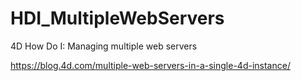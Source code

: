 # HDI_MultipleWebServers
4D How Do I: Managing multiple web servers

https://blog.4d.com/multiple-web-servers-in-a-single-4d-instance/

